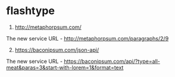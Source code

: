 # flashtype

1. http://metaphorpsum.com/

The new service URL - http://metaphorpsum.com/paragraphs/2/9

2. https://baconipsum.com/json-api/​

The new service URL - https://baconipsum.com/api/?type=all-meat&paras=3&start-with-lorem=1&format=text
